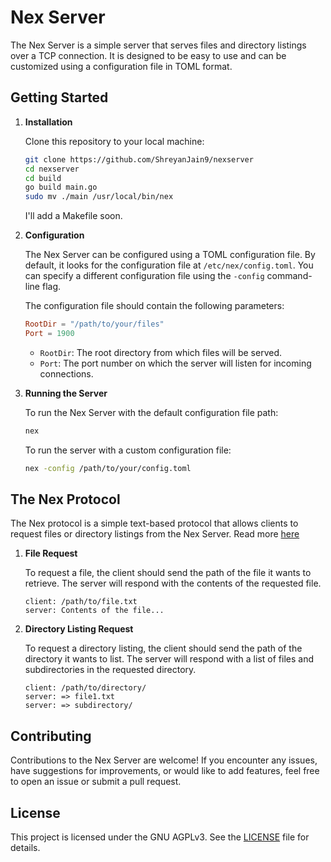 # Nex Server

The Nex Server is a simple server that serves files and directory listings over a TCP connection. It is designed to be easy to use and can be customized using a configuration file in TOML format.

## Getting Started

1. **Installation**

   Clone this repository to your local machine:

   ```bash
   git clone https://github.com/ShreyanJain9/nexserver
   cd nexserver
   cd build
   go build main.go
   sudo mv ./main /usr/local/bin/nex
   ```

   I'll add a Makefile soon.

2. **Configuration**

   The Nex Server can be configured using a TOML configuration file. By default, it looks for the configuration file at `/etc/nex/config.toml`. You can specify a different configuration file using the `-config` command-line flag.

   The configuration file should contain the following parameters:

   ```toml
   RootDir = "/path/to/your/files"
   Port = 1900
   ```

   - `RootDir`: The root directory from which files will be served.
   - `Port`: The port number on which the server will listen for incoming connections.

3. **Running the Server**

   To run the Nex Server with the default configuration file path:

   ```bash
   nex
   ```

   To run the server with a custom configuration file:

   ```bash
   nex -config /path/to/your/config.toml
   ```

## The Nex Protocol

The Nex protocol is a simple text-based protocol that allows clients to request files or directory listings from the Nex Server. Read more [here](https://nightfall.city/nex/info/)

1. **File Request**

   To request a file, the client should send the path of the file it wants to retrieve. The server will respond with the contents of the requested file.

   ```
   client: /path/to/file.txt
   server: Contents of the file...
   ```

2. **Directory Listing Request**

   To request a directory listing, the client should send the path of the directory it wants to list. The server will respond with a list of files and subdirectories in the requested directory.

   ```
   client: /path/to/directory/
   server: => file1.txt
   server: => subdirectory/
   ```

## Contributing

Contributions to the Nex Server are welcome! If you encounter any issues, have suggestions for improvements, or would like to add features, feel free to open an issue or submit a pull request.

## License

This project is licensed under the GNU AGPLv3. See the [LICENSE](LICENSE) file for details.

